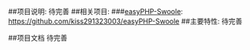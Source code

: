 ##项目说明:
待完善
##相关项目:
###[easyPHP-Swoole](https://github.com/kiss291323003/easyPHP-Swoole):
https://github.com/kiss291323003/easyPHP-Swoole
##主要特性:
待完善

##项目文档
待完善

